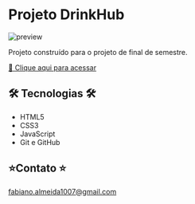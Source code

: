 # Projeto DrinkHub 

![preview](./components/imgs/preview_DrinkHub_Uni9.png)

Projeto construído para o projeto de final de semestre.

[🔗 Clique aqui para acessar](https://fabiiano.github.io/projeto_DrinkHub_Uni9/)

## 🛠 Tecnologias 🛠

- HTML5
- CSS3
- JavaScript
- Git e GitHub

## ⭐Contato ⭐

fabiano.almeida1007@gmail.com